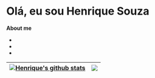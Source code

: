 # Olá, eu sou Henrique Souza 

**About me**

-

-

-

| <a href="https://github.com/anuraghazra/github-readme-stats"><img align="center" src="https://github-readme-stats.vercel.app/api?username=duows&show_icons=true&include_all_commits=true&theme=panda&hide_border=true" alt="Henrique's github stats" /></a> | <a href="https://github.com/anuraghazra/github-readme-stats"><img align="center" src="https://github-readme-stats.vercel.app/api/top-langs/?username=duows&layout=compact&theme=panda&hide_border=true" /></a> |
| ------------- | ------------- |

